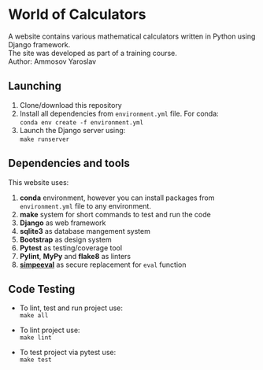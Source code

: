 # World of Сalculators
A website contains various mathematical calculators written in Python using Django framework.<br />
The site was developed as part of a training course.<br />
Author: Ammosov Yaroslav

## Launching
1. Clone/download this repository
2. Install all dependencies from `environment.yml` file. For conda:<br />
`conda env create -f environment.yml`
3. Launch the Django server using:<br />
`make runserver`

## Dependencies and tools
This website uses:<br />
1. **conda** environment, however you can install packages from `environment.yml` file to any environment.
2. **make** system for short commands to test and run the code
3. **Django** as web framework
4. **sqlite3** as database mangement system
5. **Bootstrap** as design system
6. **Pytest** as testing/coverage tool
7. **Pylint**, **MyPy** and **flake8** as linters
8. [**simpeeval**](https://github.com/danthedeckie/simpleeval) as secure replacement for `eval` function

## Code Testing
* To lint, test and run project use:<br />
`make all`

* To lint project use:<br />
`make lint`

* To test project via pytest use:<br />
`make test`